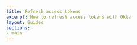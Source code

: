```yaml
---
title: Refresh access tokens
excerpt: How to refresh access tokens with Okta
layout: Guides
sections:
- main
---
```

